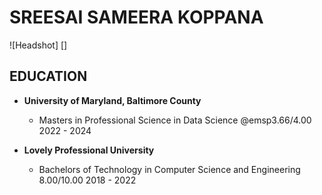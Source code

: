 # SREESAI SAMEERA KOPPANA

![Headshot] []

## EDUCATION

- **University of Maryland, Baltimore County** 
  - Masters in Professional Science in Data Science @emsp3.66/4.00          2022 - 2024

- **Lovely Professional University**
  - Bachelors of Technology in Computer Science and Engineering   8.00/10.00         2018 - 2022